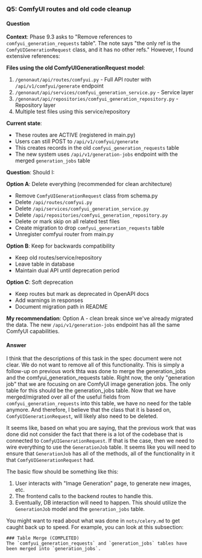 ### Q5: ComfyUI routes and old code cleanup
#### Question
**Context**: Phase 9.3 asks to "Remove references to `comfyui_generation_requests` table". The note says "the only ref 
is the `ComfyUIGenerationRequest` class, and it has no other refs." However, I found extensive references:

**Files using the old ComfyUIGenerationRequest model**:
1. `/genonaut/api/routes/comfyui.py` - Full API router with `/api/v1/comfyui/generate` endpoint
2. `/genonaut/api/services/comfyui_generation_service.py` - Service layer
3. `/genonaut/api/repositories/comfyui_generation_repository.py` - Repository layer
4. Multiple test files using this service/repository

**Current state**:
- These routes are ACTIVE (registered in main.py)
- Users can still POST to `/api/v1/comfyui/generate`
- This creates records in the old `comfyui_generation_requests` table
- The new system uses `/api/v1/generation-jobs` endpoint with the merged `generation_jobs` table

**Question**: Should I:

**Option A**: Delete everything (recommended for clean architecture)
- Remove `ComfyUIGenerationRequest` class from schema.py
- Delete `/api/routes/comfyui.py`
- Delete `/api/services/comfyui_generation_service.py`
- Delete `/api/repositories/comfyui_generation_repository.py`
- Delete or mark skip on all related test files
- Create migration to drop `comfyui_generation_requests` table
- Unregister comfyui router from main.py

**Option B**: Keep for backwards compatibility
- Keep old routes/service/repository
- Leave table in database
- Maintain dual API until deprecation period

**Option C**: Soft deprecation
- Keep routes but mark as deprecated in OpenAPI docs
- Add warnings in responses
- Document migration path in README

**My recommendation**: Option A - clean break since we've already migrated the data. The new `/api/v1/generation-jobs` endpoint has all the same ComfyUI capabilities.

#### Answer
I think that the descriptions of this task in the spec document were not clear. We do not want to remove all of this 
functionality. This is simply a follow-up on previous work thta was done to merge the generation_jobs and the 
comfyui_generation_requests table. Right now, the only "generation job" that we are focusing on are ComfyUI image 
generation jobs. The only table for this should be the generation_jobs table. Now that we have merged/migrated over all 
of the useful fields from `comfyui_generation_requests` into this table, we have no need for the table anymore. And 
therefore, I believe that the class that it is based on, `ComfyUIGenerationRequest`, will likely also need to be deleted.

It seems like, based on what you are saying, that the previous work that was done did not consider the fact that there 
is a lot of the codebase that is connected to `ComfyUIGenerationRequest`. If that is the case, then we need to wire 
everything to use the `GenerationJob` table. It seems like you will need to ensure that `GenerationJob` has all of the 
methods, all of the functionality in it that `ComfyUIGenerationRequest` had.

The basic flow should be something like this:

1. User interacts with "Image Generation" page, to generate new images, etc.
2. The frontend calls to the backend routes to handle this.
3. Eventually, DB interaction will need to happen. This should utilize the `GenerationJob` model and the 
`generation_jobs` table.

You might want to read about what was done in `nots/celery.md` to get caught back up to speed. For example, you can look
at this subsection:  

```
### Table Merge (COMPLETED)
The `comfyui_generation_requests` and `generation_jobs` tables have been merged into `generation_jobs`. 
```
